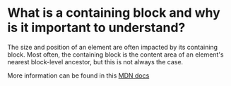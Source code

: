 # What is a containing block and why is it important to understand?

The size and position of an element are often impacted by its containing block. Most often, the containing block is the content area of an element's nearest block-level ancestor, but this is not always the case.

More information can be found in this [MDN docs](https://developer.mozilla.org/en-US/docs/Web/CSS/Containing_block)
